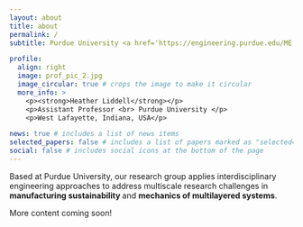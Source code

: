 ```yaml
---
layout: about
title: about
permalink: /
subtitle: Purdue University <a href='https://engineering.purdue.edu/ME'>Mechanical Engineering</a> and <a href='https://engineering.purdue.edu/EEE'>Environmental & Ecological Engineering</a>

profile:
  align: right
  image: prof_pic_2.jpg
  image_circular: true # crops the image to make it circular
  more_info: >
    <p><strong>Heather Liddell</strong></p>
    <p>Assistant Professor <br> Purdue University </p>
    <p>West Lafayette, Indiana, USA</p>

news: true # includes a list of news items
selected_papers: false # includes a list of papers marked as "selected={true}"
social: false # includes social icons at the bottom of the page
---
```


Based at Purdue University, our research group applies interdisciplinary engineering approaches to address multiscale research challenges in <strong> manufacturing sustainability </strong> and <strong> mechanics of multilayered systems</strong>.   

More content coming soon!